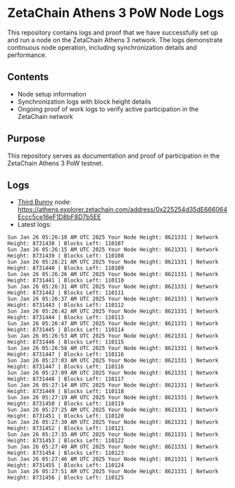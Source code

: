 # ZetaChain Athens 3 PoW Node Logs
This repository contains logs and proof that we have successfully set up and run a node on the ZetaChain Athens 3 network. The logs demonstrate continuous node operation, including synchronization details and performance.

## Contents
- Node setup information
- Synchronization logs with block height details
- Ongoing proof of work logs to verify active participation in the ZetaChain network

## Purpose
This repository serves as documentation and proof of participation in the ZetaChain Athens 3 PoW testnet.

## Logs

- [Third Bunny](https://thirdbunny.xyz/) node: https://athens.explorer.zetachain.com/address/0x225254d35dE666064Eccc5ce16eF1D8bF8D7b5EE
- Latest logs:
```
Sun Jan 26 05:26:10 AM UTC 2025 Your Node Height: 8621331 | Network Height: 8731438 | Blocks Left: 110107
Sun Jan 26 05:26:15 AM UTC 2025 Your Node Height: 8621331 | Network Height: 8731439 | Blocks Left: 110108
Sun Jan 26 05:26:21 AM UTC 2025 Your Node Height: 8621331 | Network Height: 8731440 | Blocks Left: 110109
Sun Jan 26 05:26:26 AM UTC 2025 Your Node Height: 8621331 | Network Height: 8731441 | Blocks Left: 110110
Sun Jan 26 05:26:31 AM UTC 2025 Your Node Height: 8621331 | Network Height: 8731442 | Blocks Left: 110111
Sun Jan 26 05:26:37 AM UTC 2025 Your Node Height: 8621331 | Network Height: 8731443 | Blocks Left: 110112
Sun Jan 26 05:26:42 AM UTC 2025 Your Node Height: 8621331 | Network Height: 8731444 | Blocks Left: 110113
Sun Jan 26 05:26:47 AM UTC 2025 Your Node Height: 8621331 | Network Height: 8731445 | Blocks Left: 110114
Sun Jan 26 05:26:53 AM UTC 2025 Your Node Height: 8621331 | Network Height: 8731446 | Blocks Left: 110115
Sun Jan 26 05:26:58 AM UTC 2025 Your Node Height: 8621331 | Network Height: 8731447 | Blocks Left: 110116
Sun Jan 26 05:27:03 AM UTC 2025 Your Node Height: 8621331 | Network Height: 8731447 | Blocks Left: 110116
Sun Jan 26 05:27:09 AM UTC 2025 Your Node Height: 8621331 | Network Height: 8731448 | Blocks Left: 110117
Sun Jan 26 05:27:14 AM UTC 2025 Your Node Height: 8621331 | Network Height: 8731449 | Blocks Left: 110118
Sun Jan 26 05:27:19 AM UTC 2025 Your Node Height: 8621331 | Network Height: 8731450 | Blocks Left: 110119
Sun Jan 26 05:27:25 AM UTC 2025 Your Node Height: 8621331 | Network Height: 8731451 | Blocks Left: 110120
Sun Jan 26 05:27:30 AM UTC 2025 Your Node Height: 8621331 | Network Height: 8731452 | Blocks Left: 110121
Sun Jan 26 05:27:35 AM UTC 2025 Your Node Height: 8621331 | Network Height: 8731453 | Blocks Left: 110122
Sun Jan 26 05:27:40 AM UTC 2025 Your Node Height: 8621331 | Network Height: 8731454 | Blocks Left: 110123
Sun Jan 26 05:27:46 AM UTC 2025 Your Node Height: 8621331 | Network Height: 8731455 | Blocks Left: 110124
Sun Jan 26 05:27:51 AM UTC 2025 Your Node Height: 8621331 | Network Height: 8731456 | Blocks Left: 110125
```
